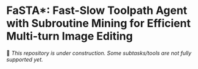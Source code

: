 # FaSTA*: Fast-Slow Toolpath Agent with Subroutine Mining for Efficient Multi-turn Image Editing
📌 *This repository is under construction. Some subtasks/tools are not fully supported yet.*
